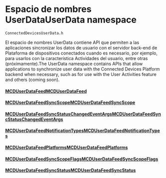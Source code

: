 # <a name="userdata-namespace"></a><span data-ttu-id="97ace-101">Espacio de nombres UserData</span><span class="sxs-lookup"><span data-stu-id="97ace-101">UserData namespace</span></span>

```
ConnectedDevicesUserData.h
```

<span data-ttu-id="97ace-102">El espacio de nombres UserData contiene API que permiten a las aplicaciones sincronizar los datos de usuario con el servidor back-end de Plataforma de dispositivos conectados cuando es necesario, por ejemplo, para usarlos con la característica Actividades del usuario, entre otras (próximamente).</span><span class="sxs-lookup"><span data-stu-id="97ace-102">The UserData namespace contains APIs that allow applications to synchronize user data with the Connected Devices Platform backend when necessary, such as for use with the User Activities feature and others (coming soon).</span></span>

#### <a name="mcduserdatafeedmcduserdatafeedmd"></a>[<span data-ttu-id="97ace-103">MCDUserDataFeed</span><span class="sxs-lookup"><span data-stu-id="97ace-103">MCDUserDataFeed</span></span>](MCDUserDataFeed.md)
#### <a name="mcduserdatafeedsyncscopemcduserdatafeedsyncscopemd"></a>[<span data-ttu-id="97ace-104">MCDUserDataFeedSyncScope</span><span class="sxs-lookup"><span data-stu-id="97ace-104">MCDUserDataFeedSyncScope</span></span>](MCDUserDataFeedSyncScope.md)
#### <a name="mcduserdatafeedsyncstatuschangedeventargsmcduserdatafeedsyncstatuschangedeventargsmd"></a>[<span data-ttu-id="97ace-105">MCDUserDataFeedSyncStatusChangedEventArgs</span><span class="sxs-lookup"><span data-stu-id="97ace-105">MCDUserDataFeedSyncStatusChangedEventArgs</span></span>](MCDUserDataFeedSyncStatusChangedEventArgs.md)
#### <a name="mcduserdatafeednotificationtypesmcduserdatafeednotificationtypesmd"></a>[<span data-ttu-id="97ace-106">MCDUserDataFeedNotificationTypes</span><span class="sxs-lookup"><span data-stu-id="97ace-106">MCDUserDataFeedNotificationTypes</span></span>](MCDUserDataFeedNotificationTypes.md)
#### <a name="mcduserdatafeedplatformsmcduserdatafeedplatformsmd"></a>[<span data-ttu-id="97ace-107">MCDUserDataFeedPlatforms</span><span class="sxs-lookup"><span data-stu-id="97ace-107">MCDUserDataFeedPlatforms</span></span>](MCDUserDataFeedPlatforms.md)
#### <a name="mcduserdatafeedsyncscopeflagsmcduserdatafeedsyncscopeflagsmd"></a>[<span data-ttu-id="97ace-108">MCDUserDataFeedSyncScopeFlags</span><span class="sxs-lookup"><span data-stu-id="97ace-108">MCDUserDataFeedSyncScopeFlags</span></span>](MCDUserDataFeedSyncScopeFlags.md)
#### <a name="mcduserdatafeedsyncstatusmcduserdatafeedsyncstatusmd"></a>[<span data-ttu-id="97ace-109">MCDUserDataFeedSyncStatus</span><span class="sxs-lookup"><span data-stu-id="97ace-109">MCDUserDataFeedSyncStatus</span></span>](MCDUserDataFeedSyncStatus.md)
